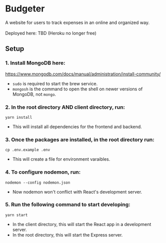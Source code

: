 # Budgeter
A website for users to track expenses in an online and organized way. \
\
Deployed here: TBD (Heroku no longer free)

## Setup

### 1. Install MongoDB here: 
https://www.mongodb.com/docs/manual/administration/install-community/ 
- `sudo` is required to start the brew service.
- `mongosh` is the command to open the shell on newer versions of MongoDB, not `mongo`.

### 2. In the root directory AND client directory, run:

`yarn install` 
- This will install all dependencies for the frontend and backend.

### 3. Once the packages are installed, in the root directory run:

`cp .env.example .env` 
- This will create a file for environment varaibles.

### 4. To configure nodemon, run:

`nodemon --config nodemon.json`
- Now nodemon won't conflict with React's development server.

### 5. Run the following command to start developing:

`yarn start`
- In the client directory, this will start the React app in a development server.
- In the root directory, this will start the Express server.
